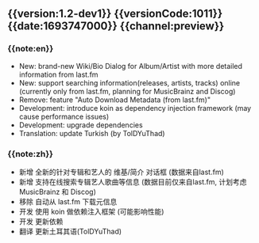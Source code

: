 ## {{version:1.2-dev1}} {{versionCode:1011}} {{date:1693747000}} {{channel:preview}}

### {{note:en}}

- New: brand-new Wiki/Bio Dialog for Album/Artist with more detailed information from last.fm
- New: support searching information(releases, artists, tracks) online (currently only from last.fm, planning for MusicBrainz and Discog)
- Remove: feature "Auto Download Metadata (from last.fm)"
- Development: introduce koin as dependency injection framework (may cause performance issues)
- Development: upgrade dependencies
- Translation: update Turkish (by TolDYuThad)

### {{note:zh}}
- 新增 全新的针对专辑和艺人的 维基/简介 对话框 (数据来自last.fm)
- 新增 支持在线搜索专辑艺人歌曲等信息 (数据目前仅来自last.fm, 计划考虑 MusicBrainz 和 Discog)
- 移除 自动从 last.fm 下载元信息
- 开发 使用 koin 做依赖注入框架 (可能影响性能)
- 开发 更新依赖
- 翻译 更新土耳其语(TolDYuThad)
